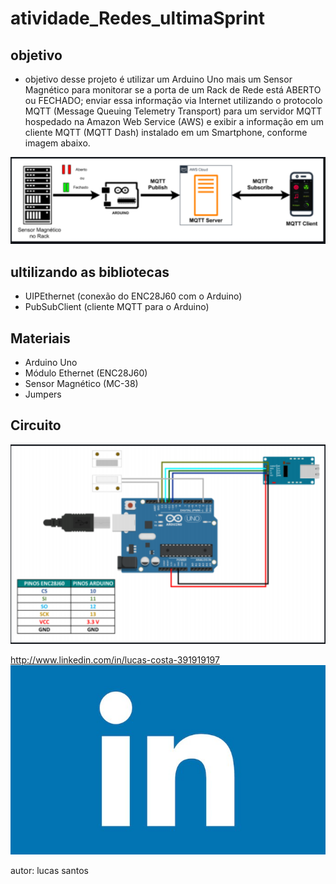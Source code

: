 # atividade_Redes_ultimaSprint
## objetivo

* objetivo desse projeto é utilizar um Arduino Uno mais um Sensor Magnético para monitorar se a porta de um Rack
de Rede está ABERTO ou FECHADO; enviar essa informação via Internet utilizando o protocolo MQTT (Message
Queuing Telemetry Transport) para um servidor MQTT hospedado na Amazon Web Service (AWS) e exibir a informação
em um cliente MQTT (MQTT Dash) instalado em um Smartphone, conforme imagem abaixo.

![img1](/imagens/1.PNG)

## ultilizando as bibliotecas

* UIPEthernet (conexão do ENC28J60 com o Arduino)
* PubSubClient (cliente MQTT para o Arduino)

## Materiais

* Arduino Uno
* Módulo Ethernet (ENC28J60)
* Sensor Magnético (MC-38)
* Jumpers

## Circuito

![img2](imagens/2.PNG)

http://www.linkedin.com/in/lucas-costa-391919197
![linkedin](imagens/linkedin.jpg)


autor: lucas santos
